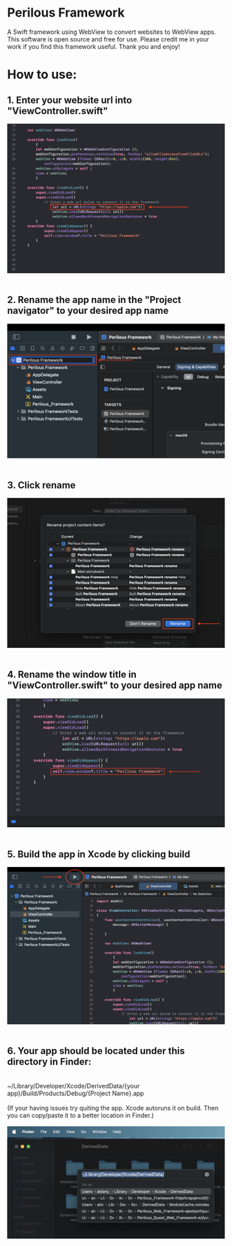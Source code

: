 # Perilous Framework
A Swift framework using WebView to convert websites to WebView apps. This software is open source and free for use. Please credit me in your work if you find this framework useful. Thank you and enjoy!

# How to use:
## 1. Enter your website url into "ViewController.swift"
<img src="https://raw.githubusercontent.com/aidan-yip/Perilous-Framework/main/url.png">
<br />
<br />

## 2. Rename the app name in the "Project navigator" to your desired app name
<img src="https://raw.githubusercontent.com/aidan-yip/Perilous-Framework/main/rename.png">
<br />
<br />

## 3. Click rename
<img src="https://raw.githubusercontent.com/aidan-yip/Perilous-Framework/main/rename_pop.png">
<br />
<br />

## 4. Rename the window title in "ViewController.swift" to your desired app name
<img src="https://raw.githubusercontent.com/aidan-yip/Perilous-Framework/main/name.png">
<br />
<br />

## 5. Build the app in Xcode by clicking build
<img src="https://raw.githubusercontent.com/aidan-yip/Perilous-Framework/main/build.png">
<br />
<br />

## 6. Your app should be located under this directory in Finder:
<br />
~/Library/Developer/Xcode/DerivedData/{your app}/Build/Products/Debug/{Project Name}.app
<br />
<br />
(If your having issues try quiting the app. Xcode autoruns it on build. Then you can copy/paste it to a better location in Finder.)
<br />
<br />
<img src="https://raw.githubusercontent.com/aidan-yip/Perilous-Framework/main/finder.png">
<br />
<br />
